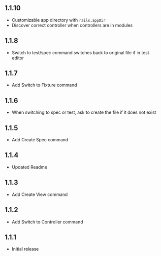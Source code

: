 ## 1.1.10
- Customizable app directory with `rails.appDir`
- Discover correct controller when controllers are in modules

## 1.1.8
- Switch to test/spec command switches back to original file if in test editor

## 1.1.7
- Add Switch to Fixture command

## 1.1.6
- When switching to spec or test, ask to create the file if it does not exist

## 1.1.5
- Add Create Spec command

## 1.1.4
- Updated Readme

## 1.1.3
- Add Create View command

## 1.1.2
- Add Switch to Controller command

## 1.1.1
- Initial release